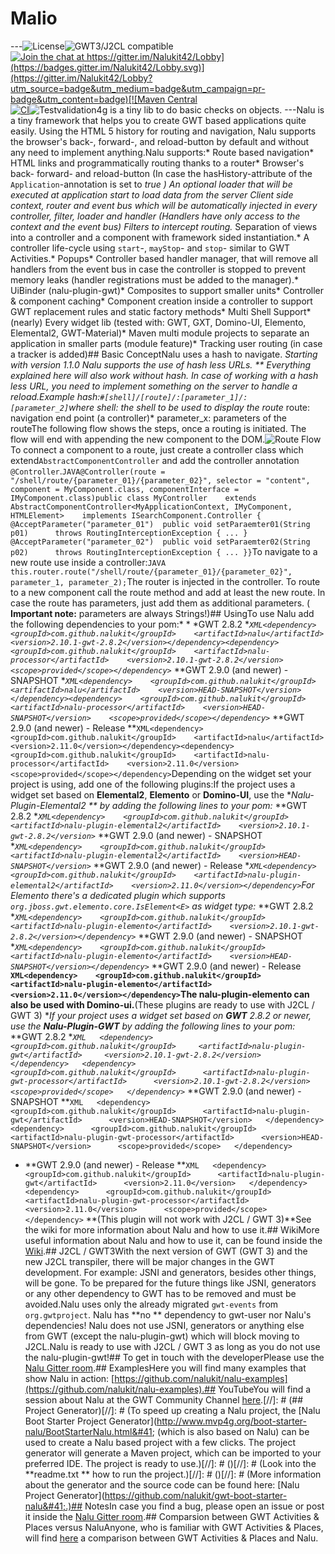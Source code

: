 # Malio








---![License](https://img.shields.io/:license-apache-blue.svg)![GWT3/J2CL compatible](https://img.shields.io/badge/GWT3/J2CL-compatible-brightgreen.svg)[![Join the chat at https://gitter.im/Nalukit42/Lobby](https://badges.gitter.im/Nalukit42/Lobby.svg)](https://gitter.im/Nalukit42/Lobby?utm_source=badge&utm_medium=badge&utm_campaign=pr-badge&utm_content=badge)[![Maven Central](https://img.shields.io/maven-central/v/com.github.nalukit/validation4g.svg?colorB=44cc11)](https://search.maven.org/artifact/com.github.nalukit/validation4g)[![CI](https://github.com/NaluKit/nalu/workflows/CI/badge.svg)](https://github.com/NaluKit/validation4g/actions)![Test](https://github.com/NaluKit/validation4g/workflows/Test/badge.svg)validation4g is a tiny lib to do basic checks on objects. ---Nalu is a tiny framework that helps you to create GWT based applications quite easily. Using the HTML 5 history for routing and navigation, Nalu supports the browser's back-, forward-, and reload-button by default and without any need to implement anything.Nalu supports:* Route based navigation* HTML links and programmatically routing thanks to a router* Browser's back- forward- and reload-button (In case the hasHistory-attribute of the `Application`-annotation is set to
**true
**)* An optional loader that will be executed at application start to load data from the server* Client side context, router and event bus which will be automatically injected in every controller, filter, loader and handler (Handlers have only access to the context and the event bus)* Filters to intercept routing.* Separation of views into a controller and a component with framework sided instantiation.* A controller life-cycle using `start`-, `mayStop`- and `stop`- similar to GWT Activities.* Popups* Controller based handler manager, that will remove all handlers from the event bus in case the controller is stopped to prevent memory leaks (handler registrations must be added to the manager).* UiBinder (nalu-plugin-gwt)* Composites to support smaller units* Controller & component caching* Component creation inside a controller to support GWT replacement rules and static factory methods* Multi Shell Support* (nearly) Every widget lib (tested with: GWT, GXT, Domino-UI, Elemento, Elemental2, GWT-Material)* Maven multi module projects to separate an application in smaller parts (module feature)* Tracking user routing (in case a tracker is added)## Basic ConceptNalu uses a hash to navigate.
**Starting with version 1.1.0 Nalu supports the use of hash less URLs.
** Everything explained here will also work without hash. In case of working with a hash less URL, you need to implement something on the server to handle a reload.Example hash:```#[shell]/[route]/:[parameter_1]/:[parameter_2]```where* shell: the shell to be used to display the route* route: navigation end point (a controller)* parameter_x: parameters of the routeThe following flow shows the steps, once a routing is initiated. The flow will end with appending the new component to the DOM.![Route Flow](https://github.com/NaluKit/nalu/blob/main/etc/images/routeFlow.png)To connect a component to a route, just create a controller class which extend`AbstractComponentController` and add the controller annotation `@Controller`.```JAVA@Controller(route = "/shell/route/{parameter_01}/{parameter_02}", selector = "content", component = MyComponent.class, componentInterface = IMyComponent.class)public class MyController    extends AbstractComponentController<MyApplicationContext, IMyComponent, HTMLElement>    implements ISearchComponent.Controller { @AcceptParameter("parameter_01")  public void setParaemter01(String p01)      throws RoutingInterceptionException { ... } @AcceptParameter("parameter_02")  public void setParaemter02(String p02)      throws RoutingInterceptionException { ... }}```To navigate to a new route use inside a controller:```JAVA    this.router.route("/shell/route/{parameter_01}/{parameter_02}", parameter_1, parameter_2);```The router is injected in the controller. To route to a new component call the route method and add at least the new route. In case the route has parameters, just add them as additional parameters. (
**Important note:** parameters are always Strings!)## UsingTo use Nalu add the following dependencies to your pom:* *
*GWT 2.8.2
**```XML<dependency>    <groupId>com.github.nalukit</groupId>    <artifactId>nalu</artifactId>    <version>2.10.1-gwt-2.8.2</version></dependency><dependency>    <groupId>com.github.nalukit</groupId>    <artifactId>nalu-processor</artifactId>    <version>2.10.1-gwt-2.8.2</version>    <scope>provided</scope></dependency>```*
**GWT 2.9.0 (and newer) - SNAPSHOT
**```XML<dependency>    <groupId>com.github.nalukit</groupId>    <artifactId>nalu</artifactId>    <version>HEAD-SNAPSHOT</version></dependency><dependency>    <groupId>com.github.nalukit</groupId>    <artifactId>nalu-processor</artifactId>    <version>HEAD-SNAPSHOT</version>    <scope>provided</scope></dependency>```*
**GWT 2.9.0 (and newer)  - Release
**```XML<dependency>    <groupId>com.github.nalukit</groupId>    <artifactId>nalu</artifactId>    <version>2.11.0</version></dependency><dependency>    <groupId>com.github.nalukit</groupId>    <artifactId>nalu-processor</artifactId>    <version>2.11.0</version>    <scope>provided</scope></dependency>```Depending on the widget set your project is using, add one of the following plugins:If the project uses a widget set based on
**Elemental2**, **Elemento** or **Domino-UI**, use the **Nalu-Plugin-Elemental2
** by adding the following lines to your pom:* **GWT 2.8.2
**```XML<dependency>    <groupId>com.github.nalukit</groupId>    <artifactId>nalu-plugin-elemental2</artifactId>    <version>2.10.1-gwt-2.8.2</version>```*
**GWT 2.9.0 (and newer)  - SNAPSHOT
**```XML<dependency>    <groupId>com.github.nalukit</groupId>    <artifactId>nalu-plugin-elemental2</artifactId>    <version>HEAD-SNAPSHOT</version>```*
**GWT 2.9.0 (and newer)  - Release
**```XML<dependency>    <groupId>com.github.nalukit</groupId>    <artifactId>nalu-plugin-elemental2</artifactId>    <version>2.11.0</version></dependency>```For Elemento there's a dedicated plugin which supports `org.jboss.gwt.elemento.core.IsElement<E>` as widget type:*
**GWT 2.8.2
**```XML<dependency>    <groupId>com.github.nalukit</groupId>    <artifactId>nalu-plugin-elemento</artifactId>    <version>2.10.1-gwt-2.8.2</version></dependency>```*
**GWT 2.9.0 (and newer)  - SNAPSHOT
**```XML<dependency>    <groupId>com.github.nalukit</groupId>    <artifactId>nalu-plugin-elemento</artifactId>    <version>HEAD-SNAPSHOT</version></dependency>```*
**GWT 2.9.0 (and newer)  - Release
**```XML<dependency>    <groupId>com.github.nalukit</groupId>    <artifactId>nalu-plugin-elemento</artifactId>    <version>2.11.0</version></dependency>```The
**nalu-plugin-elemento** can also be used with Domino-ui.**(These plugins are ready to use with J2CL / GWT 3)
**If your project uses a widget set based on **GWT** 2.8.2 or newer, use the **Nalu-Plugin-GWT** by adding the following
lines to your pom:* **GWT 2.8.2
**```XML   <dependency>     <groupId>com.github.nalukit</groupId>     <artifactId>nalu-plugin-gwt</artifactId>     <version>2.10.1-gwt-2.8.2</version>   </dependency>   <dependency>      <groupId>com.github.nalukit</groupId>      <artifactId>nalu-plugin-gwt-processor</artifactId>      <version>2.10.1-gwt-2.8.2</version>      <scope>provided</scope>   </dependency>```*
**GWT 2.9.0 (and newer)  - SNAPSHOT
**```XML   <dependency>      <groupId>com.github.nalukit</groupId>      <artifactId>nalu-plugin-gwt</artifactId>      <version>HEAD-SNAPSHOT</version>   </dependency>   <dependency>      <groupId>com.github.nalukit</groupId>      <artifactId>nalu-plugin-gwt-processor</artifactId>      <version>HEAD-SNAPSHOT</version>      <scope>provided</scope>   </dependency>```
* **GWT 2.9.0 (and newer)  - Release
**```XML   <dependency>      <groupId>com.github.nalukit</groupId>      <artifactId>nalu-plugin-gwt</artifactId>      <version>2.11.0</version>   </dependency>   <dependency>      <groupId>com.github.nalukit</groupId>      <artifactId>nalu-plugin-gwt-processor</artifactId>      <version>2.11.0</version>      <scope>provided</scope>   </dependency>```
**(This plugin will not work with J2CL / GWT 3)**See the wiki for more information about Nalu and how to use it.## WikiMore useful information about Nalu and how to use it, can be found inside the [Wiki](https://github.com/nalukit/nalu/wiki).## J2CL / GWT3With the next version of GWT (GWT 3) and the new J2CL transpiler, there will be major changes in the GWT development. For example: JSNI and generators, besides other things, will be gone. To be prepared for the future things like JSNI, generators or any other dependency to GWT has to be removed and must be avoided.Nalu uses only the already migrated `gwt-events` from `org.gwtproject`. Nalu has
**no
** dependency to gwt-user nor Nalu's dependencies! Nalu does not use JSNI, generators or anything else from GWT (except the nalu-plugin-gwt) which will block moving to J2CL.Nalu is ready to use with J2CL / GWT 3 as long as you do not use the nalu-plugin-gwt!## To get in touch with the developerPlease use the [Nalu Gitter room](https://gitter.im/Nalukit42/Lobby).## ExamplesHere you will find many examples that show Nalu in action: [https://github.com/nalukit/nalu-examples](https://github.com/nalukit/nalu-examples).## YouTubeYou will find a session about Nalu at the GWT Community Channel [here](https://www.youtube.com/watch?v=GsHY4f3cvRU).[//]: # (## Project Generator)[//]: # (To speed up creating a Nalu project, the [Nalu Boot Starter Project Generator]&#40;http://www.mvp4g.org/boot-starter-nalu/BootStarterNalu.html&#41; &#40;which is also based on Nalu&#41; can be used to create a Nalu based project with a few clicks. The project generator will generate a Maven project, which can be imported to your preferred IDE. The project is ready to use.)[//]: # ()[//]: # (Look into the
**readme.txt
** how to run the project.)[//]: # ()[//]: # (More information about the generator and the source code can be found here: [Nalu Project Generator]&#40;https://github.com/nalukit/gwt-boot-starter-nalu&#41;.)## NotesIn case you find a bug, please open an issue or post it inside the [Nalu Gitter room](https://gitter.im/Nalukit42/Lobby).## Comparsion between GWT Activities & Places versus NaluAnyone, who is familiar with GWT Activities & Places, will find [here](https://github.com/NaluKit/nalu/wiki/01.-Motivation-&-Concepts#comparison-gwt-activities--places-versus-nalu) a comparison between GWT Activities & Places and Nalu.